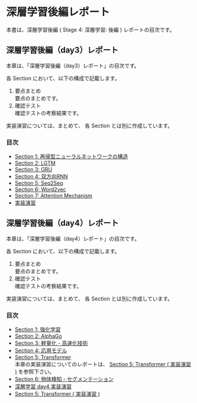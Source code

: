 # 深層学習後編レポート

本書は、深層学習後編 ( Stage 4: 深層学習: 後編 ) レポートの目次です。

## 深層学習後編（day3）レポート

本章は、「深層学習後編（day3）レポート」の目次です。

各 Section において、以下の構成で記載します。

1. 要点まとめ<br>
要点のまとめです。
1. 確認テスト<br>
確認テストの考察結果です。

実装演習については、まとめて、 各 Section とは別に作成しています。

### 目次

- [Section 1: 再帰型ニューラルネットワークの構造](https://github.com/yoshinak/study-ai-stage-4/blob/main/day_3_1_rnn.ipynb)
- [Section 2: LGTM](https://github.com/yoshinak/study-ai-stage-4/blob/main/day_3_2_lgtm.ipynb)
- [Section 3: GRU](https://github.com/yoshinak/study-ai-stage-4/blob/main/day_3_3_gru.ipynb)
- [Section 4: 双方向RNN](https://github.com/yoshinak/study-ai-stage-4/blob/main/day_3_4_bidirectional_rnn.ipynb)
- [Section 5: Seq2Seq](https://github.com/yoshinak/study-ai-stage-4/blob/main/day_3_5_seq2seq.ipynb)
- [Section 6: Word2vec](https://github.com/yoshinak/study-ai-stage-4/blob/main/day_3_6_word2vec.ipynb)
- [Section 7: Attention Mechanism](https://github.com/yoshinak/study-ai-stage-4/blob/main/day_3_7_attention_mechanism.ipynb)
- [実装演習](https://github.com/yoshinak/study-ai-stage-4/blob/main/day_3_x_exercise.ipynb)

## 深層学習後編（day4）レポート

本章は、「深層学習後編（day4）レポート」の目次です。

各 Section において、以下の構成で記載します。

1. 要点まとめ<br>
要点のまとめです。
1. 確認テスト<br>
確認テストの考察結果です。

実装演習については、まとめて、 各 Section とは別に作成しています。

### 目次

- [Section 1: 強化学習](https://github.com/yoshinak/study-ai-stage-4/blob/main/day_4_1_reinforcement_learning.ipynb)
- [Section 2: AlphaGo](https://github.com/yoshinak/study-ai-stage-4/blob/main/day_4_2_alpha_go.ipynb)
- [Section 3: 軽量化 - 高速化技術](https://github.com/yoshinak/study-ai-stage-4/blob/main/day_4_3_performance_improvement.ipynb)
- [Section 4: 応用モデル](https://github.com/yoshinak/study-ai-stage-4/blob/main/day_4_4_models.ipynb)
- [Section 5: Transformer](https://github.com/yoshinak/study-ai-stage-4/blob/main/day_4_5_transformer.ipynb)<br/>
  本章の実装演習についてのレポートは、 [Section 5: Transformer ( 実装演習 )](https://github.com/yoshinak/study-ai-stage-4/blob/main/x_exercise_day_4_5_transformer.ipynb) を参照下さい。
- [Section 6: 物体検知 - セグメンテーション](https://github.com/yoshinak/study-ai-stage-4/blob/main/day_4_6_object_detection_segmentation.ipynb)
- [深層学習 day4 実装演習](https://github.com/yoshinak/study-ai-stage-4/blob/main/day_4_x_exercise.ipynb)
- [Section 5: Transformer ( 実装演習 )](https://github.com/yoshinak/study-ai-stage-4/blob/main/x_exercise_day_4_5_transformer.ipynb)
